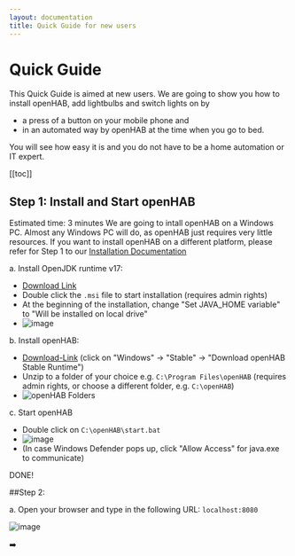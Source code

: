 ```yaml
---
layout: documentation
title: Quick Guide for new users
---
```


# Quick Guide

This Quick Guide is aimed at new users.
We are going to show you how to install openHAB, add lightbulbs and switch lights on by
- a press of a button on your mobile phone and
- in an automated way by openHAB at the time when you go to bed.

You will see how easy it is and you do not have to be a home automation or IT expert.

[[toc]]

## Step 1: Install and Start openHAB

Estimated time: 3 minutes
We are going to intall openHAB on a Windows PC. Almost any Windows PC will do, as openHAB just requires very little resources. If you want to install openHAB on a different platform, please refer for Step 1 to our [Installation Documentation](installation.html)

a. Install OpenJDK runtime v17:
  - [Download Link](https://cdn.azul.com/zulu/bin/zulu17.44.53-ca-jre17.0.8.1-win_x64.msi)
  - Double click the `.msi` file to start installation (requires admin rights)
  - At the beginning of the installation, change "Set JAVA_HOME variable" to "Will be installed on local drive"
  - ![image](https://github.com/egoist6/openhab-docs/assets/76903043/1d11492a-ec31-4ee6-92d4-73be16294c35)

b. Install openHAB:
  - [Download-Link](https://www.openhab.org/download/) (click on "Windows" -> "Stable" -> "Download openHAB Stable Runtime")
  - Unzip to a folder of your choice e.g. `C:\Program Files\openHAB`  (requires admin rights, or choose a different folder, e.g. `C:\openHAB`)
  - ![openHAB Folders](images/openHAB_Folders.png)

c. Start openHAB
  - Double click on `C:\openHAB\start.bat`
  - ![image](https://github.com/egoist6/openhab-docs/assets/76903043/375930c3-28f5-4f24-ab53-8ade3e8db6d6)
  - (In case Windows Defender pops up, click "Allow Access" for java.exe to communicate)

DONE!

##Step 2:

a. Open your browser and type in the following URL: `localhost:8080`

![image](https://github.com/egoist6/openhab-docs/assets/76903043/bb4139a6-57e1-4c92-b405-c3cbab623831)

➡️

  
